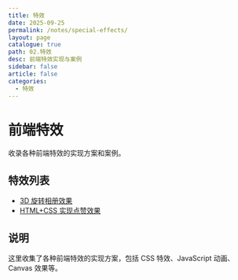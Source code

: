 ```yaml
---
title: 特效
date: 2025-09-25
permalink: /notes/special-effects/
layout: page
catalogue: true
path: 02.特效
desc: 前端特效实现与案例
sidebar: false
article: false
categories:
  - 特效
---
```


# 前端特效

收录各种前端特效的实现方案和案例。

## 特效列表

- [3D 旋转相册效果](/special-effects/3d-rotating-album)
- [HTML+CSS 实现点赞效果](/special-effects/like-button)

## 说明

这里收集了各种前端特效的实现方案，包括 CSS 特效、JavaScript 动画、Canvas 效果等。
